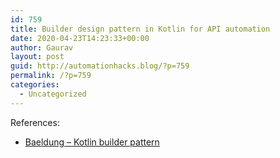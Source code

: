 ```yaml
---
id: 759
title: Builder design pattern in Kotlin for API automation
date: 2020-04-23T14:23:33+00:00
author: Gaurav
layout: post
guid: http://automationhacks.blog/?p=759
permalink: /?p=759
categories:
  - Uncategorized
---
```

References:

  * <a href="https://www.baeldung.com/kotlin-builder-pattern" target="_blank" rel="noopener">Baeldung &#8211; Kotlin builder pattern</a>